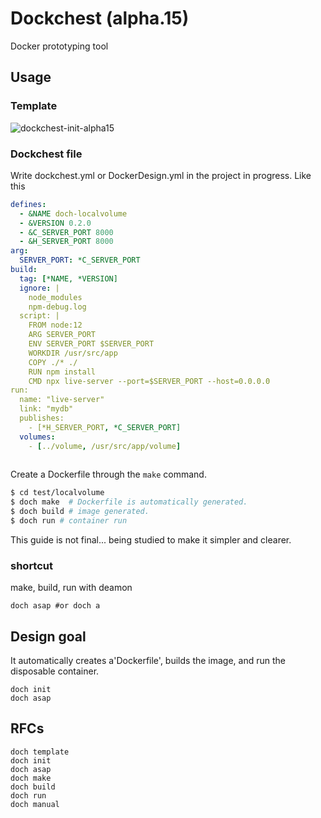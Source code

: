 # Dockchest (alpha.15)
Docker prototyping tool

## Usage

### Template
![dockchest-init-alpha15](https://user-images.githubusercontent.com/1593115/95810153-479b4b00-0d4b-11eb-9475-d19437677014.gif)

### Dockchest file
Write dockchest.yml or DockerDesign.yml in the project in progress. Like this
```yml
defines:
  - &NAME doch-localvolume
  - &VERSION 0.2.0
  - &C_SERVER_PORT 8000
  - &H_SERVER_PORT 8000
arg:
  SERVER_PORT: *C_SERVER_PORT
build:
  tag: [*NAME, *VERSION]
  ignore: |
    node_modules
    npm-debug.log
  script: |
    FROM node:12
    ARG SERVER_PORT
    ENV SERVER_PORT $SERVER_PORT
    WORKDIR /usr/src/app
    COPY ./* ./
    RUN npm install
    CMD npx live-server --port=$SERVER_PORT --host=0.0.0.0
run:
  name: "live-server"
  link: "mydb"
  publishes: 
    - [*H_SERVER_PORT, *C_SERVER_PORT]
  volumes: 
    - [../volume, /usr/src/app/volume]
  
```


Create a Dockerfile through the `make` command.
```bash
$ cd test/localvolume
$ doch make  # Dockerfile is automatically generated.
$ doch build # image generated.
$ doch run # container run
```

This guide is not final... being studied to make it simpler and clearer.

### shortcut
make, build, run with deamon
```
doch asap #or doch a
```

## Design goal
It automatically creates a'Dockerfile', builds the image, and run the disposable container.
```
doch init
doch asap
```

## RFCs
```
doch template
doch init
doch asap
doch make
doch build
doch run
doch manual
```
